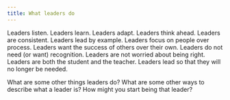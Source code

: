 ```yaml
---
title: What leaders do
---
```


Leaders listen. Leaders learn. Leaders adapt. Leaders think ahead. Leaders are consistent. Leaders lead by example. Leaders focus on people over process. Leaders want the success of others over their own. Leaders do not need (or want) recognition. Leaders are not worried about being right. Leaders are both the student and the teacher. Leaders lead so that they will no longer be needed.

What are some other things leaders do? What are some other ways to describe what a leader is? How might you start being that leader?
